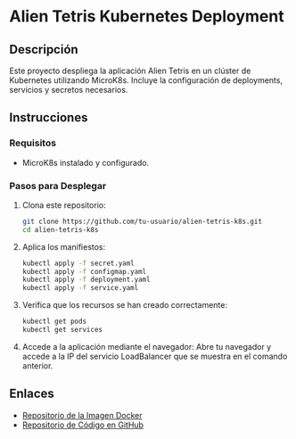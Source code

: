 # Alien Tetris Kubernetes Deployment

## Descripción
Este proyecto despliega la aplicación Alien Tetris en un clúster de Kubernetes utilizando MicroK8s. Incluye la configuración de deployments, servicios y secretos necesarios.

## Instrucciones

### Requisitos
- MicroK8s instalado y configurado.

### Pasos para Desplegar

1. Clona este repositorio:
    ```bash
    git clone https://github.com/tu-usuario/alien-tetris-k8s.git
    cd alien-tetris-k8s
    ```

2. Aplica los manifiestos:
    ```bash
    kubectl apply -f secret.yaml
    kubectl apply -f configmap.yaml
    kubectl apply -f deployment.yaml
    kubectl apply -f service.yaml
    ```

3. Verifica que los recursos se han creado correctamente:
    ```bash
    kubectl get pods
    kubectl get services
    ```

4. Accede a la aplicación mediante el navegador:
    Abre tu navegador y accede a la IP del servicio LoadBalancer que se muestra en el comando anterior.

## Enlaces
- [Repositorio de la Imagen Docker](https://hub.docker.com/r/romanfandrich/alien-tetris)
- [Repositorio de Código en GitHub](https://github.com/tu-usuario/alien-tetris-k8s)
